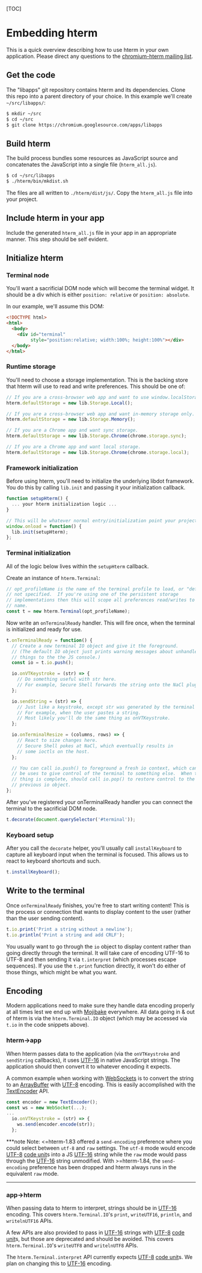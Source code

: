 [TOC]

# Embedding hterm

This is a quick overview describing how to use hterm in your own application.
Please direct any questions to the [chromium-hterm mailing list].

[chromium-hterm mailing list]: https://groups.google.com/a/chromium.org/forum/?fromgroups#!forum/chromium-hterm

## Get the code

The "libapps" git repository contains hterm and its dependencies.
Clone this repo into a parent directory of your choice.
In this example we'll create `~/src/libapps/`:

```sh
$ mkdir ~/src
$ cd ~/src
$ git clone https://chromium.googlesource.com/apps/libapps
```

## Build hterm

The build process bundles some resources as JavaScript source and concatenates
the JavaScript into a single file (`hterm_all.js`).

```sh
$ cd ~/src/libapps
$ ./hterm/bin/mkdist.sh
```

The files are all written to `./hterm/dist/js/`.  Copy the `hterm_all.js` file
into your project.

## Include hterm in your app

Include the generated `hterm_all.js` file in your app in an appropriate manner.
This step should be self evident.

## Initialize hterm

### Terminal node

You'll want a sacrificial DOM node which will become the terminal widget.
It should be a div which is either `position: relative` or `position: absolute`.

In our example, we'll assume this DOM:

```html
<!DOCTYPE html>
<html>
  <body>
    <div id="terminal"
         style="position:relative; width:100%; height:100%"></div>
  </body>
</html>
```

### Runtime storage

You'll need to choose a storage implementation.
This is the backing store that hterm will use to read and write preferences.
This should be one of:

```js
// If you are a cross-browser web app and want to use window.localStorage.
hterm.defaultStorage = new lib.Storage.Local();

// If you are a cross-browser web app and want in-memory storage only.
hterm.defaultStorage = new lib.Storage.Memory();

// If you are a Chrome app and want sync storage.
hterm.defaultStorage = new lib.Storage.Chrome(chrome.storage.sync);

// If you are a Chrome app and want local storage.
hterm.defaultStorage = new lib.Storage.Chrome(chrome.storage.local);
```

### Framework initialization

Before using hterm, you'll need to initialize the underlying libdot framework.
You do this by calling `lib.init` and passing it your initialization callback.

```js
function setupHterm() {
  ... your hterm initialization logic ...
}

// This will be whatever normal entry/initialization point your project uses.
window.onload = function() {
  lib.init(setupHterm);
};
```

### Terminal initialization

All of the logic below lives within the `setupHterm` callback.

Create an instance of `hterm.Terminal`:

```js
// opt_profileName is the name of the terminal profile to load, or "default" if
// not specified.  If you're using one of the persistent storage
// implementations then this will scope all preferences read/writes to this
// name.
const t = new hterm.Terminal(opt_profileName);
```

Now write an `onTerminalReady` handler.
This will fire once, when the terminal is initialized and ready for use.

```js
t.onTerminalReady = function() {
  // Create a new terminal IO object and give it the foreground.
  // (The default IO object just prints warning messages about unhandled
  // things to the the JS console.)
  const io = t.io.push();

  io.onVTKeystroke = (str) => {
    // Do something useful with str here.
    // For example, Secure Shell forwards the string onto the NaCl plugin.
  };

  io.sendString = (str) => {
    // Just like a keystroke, except str was generated by the terminal itself.
    // For example, when the user pastes a string.
    // Most likely you'll do the same thing as onVTKeystroke.
  };

  io.onTerminalResize = (columns, rows) => {
    // React to size changes here.
    // Secure Shell pokes at NaCl, which eventually results in
    // some ioctls on the host.
  };

  // You can call io.push() to foreground a fresh io context, which can
  // be uses to give control of the terminal to something else.  When that
  // thing is complete, should call io.pop() to restore control to the
  // previous io object.
};
```

After you've registered your onTerminalReady handler you can connect the
terminal to the sacrificial DOM node.

```js
t.decorate(document.querySelector('#terminal'));
```

### Keyboard setup

After you call the `decorate` helper, you'll usually call `installKeyboard`
to capture all keyboard input when the terminal is focused.
This allows us to react to keyboard shortcuts and such.

```js
t.installKeyboard();
```

## Write to the terminal

Once `onTerminalReady` finishes, you're free to start writing content!
This is the process or connection that wants to display content to the user
(rather than the user sending content).

```js
t.io.print('Print a string without a newline');
t.io.println('Print a string and add CRLF');
```

You usually want to go through the `io` object to display content rather than
going directly through the terminal.  It will take care of encoding UTF-16 to
UTF-8 and then sending it via `t.interpret` (which processes escape sequences).
If you use the `t.print` function directly, it won't do either of those things,
which might be what you want.

## Encoding

Modern applications need to make sure they handle data encoding properly at all
times lest we end up with [Mojibake] everywhere.
All data going in & out of hterm is via the `hterm.Terminal.IO` object (which
may be accessed via `t.io` in the code snippets above).

### hterm->app

When hterm passes data to the application (via the `onVTKeystroke` and
`sendString` callbacks), it uses [UTF-16] in native JavaScript strings.
The application should then convert it to whatever encoding it expects.

A common example when working with [WebSockets] is to convert the string to
an [ArrayBuffer] with [UTF-8] encoding.
This is easily accomplished with the [TextEncoder] API.

```js
const encoder = new TextEncoder();
const ws = new WebSocket(...);
...
  io.onVTKeystroke = (str) => {
    ws.send(encoder.encode(str));
  };
```

***note
Note: <=hterm-1.83 offered a `send-encoding` preference where you could select
between `utf-8` and `raw` settings.
The `utf-8` mode would encode [UTF-8] [code unit]s into a JS [UTF-16] string
while the `raw` mode would pass through the [UTF-16] string unmodified.
With >=hterm-1.84, the `send-encoding` preference has been dropped and hterm
always runs in the equivalent `raw` mode.
***

### app->hterm

When passing data to hterm to interpret, strings should be in [UTF-16] encoding.
This covers `hterm.Terminal.IO`'s `print`, `writeUTF16`, `println`, and
`writelnUTF16` APIs.

A few APIs are also provided to pass in [UTF-16] strings with [UTF-8]
[code unit]s, but those are deprecated and should be avoided.
This covers `hterm.Terminal.IO`'s `writeUTF8` and `writelnUTF8` APIs.

The `hterm.Terminal.interpret` API currently expects [UTF-8] [code unit]s.
We plan on changing this to [UTF-16] encoding.


[ArrayBuffer]: https://developer.mozilla.org/en-US/docs/Web/API/ArrayBuffer
[code unit]: https://en.wikipedia.org/wiki/Character_encoding
[Mojibake]: https://en.wikipedia.org/wiki/Mojibake
[TextEncoder]: https://developer.mozilla.org/en-US/docs/Web/API/TextEncoder
[UTF-16]: https://en.wikipedia.org/wiki/UTF-16
[UTF-8]: https://en.wikipedia.org/wiki/UTF-8
[WebSockets]: https://developer.mozilla.org/en-US/docs/Web/API/WebSockets_API
